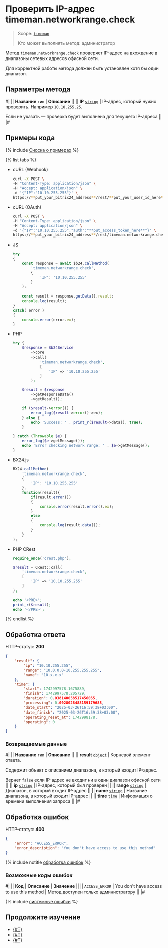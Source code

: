 # Проверить IP-адрес timeman.networkrange.check

> Scope: [`timeman`](../../scopes/permissions.md)
>
> Кто может выполнять метод: администратор

Метод `timeman.networkrange.check` проверяет IP-адрес на вхождение в диапазоны сетевых адресов офисной сети.

Для корректной работы метода должен быть установлен хотя бы один диапазон.

## Параметры метода

#|
|| **Название**
`тип` | **Описание** ||
|| **IP**
[`string`](../../data-types.md) | IP-адрес, который нужно проверить. Например `10.10.255.25`.

Если не указать — проверка будет выполнена для текущего IP-адреса ||
|#

## Примеры кода

{% include [Сноска о примерах](../../../_includes/examples.md) %}

{% list tabs %}

- cURL (Webhook)

    ```bash
    curl -X POST \
    -H "Content-Type: application/json" \
    -H "Accept: application/json" \
    -d '{"IP":"10.10.255.255"}' \
    https://**put_your_bitrix24_address**/rest/**put_your_user_id_here**/**put_your_webbhook_here**/timeman.networkrange.check
    ```

- cURL (OAuth)

    ```bash
    curl -X POST \
    -H "Content-Type: application/json" \
    -H "Accept: application/json" \
    -d '{"IP":"10.10.255.255","auth":"**put_access_token_here**"}' \
    https://**put_your_bitrix24_address**/rest/timeman.networkrange.check
    ```

- JS


    ```js
    try
    {
    	const response = await $b24.callMethod(
    		'timeman.networkrange.check',
    		{
    			'IP': '10.10.255.255'
    		}
    	);
    	
    	const result = response.getData().result;
    	console.log(result);
    }
    catch( error )
    {
    	console.error(error.ex);
    }
    ```

- PHP


    ```php
    try {
        $response = $b24Service
            ->core
            ->call(
                'timeman.networkrange.check',
                [
                    'IP' => '10.10.255.255'
                ]
            );
    
        $result = $response
            ->getResponseData()
            ->getResult();
    
        if ($result->error()) {
            error_log($result->error()->ex);
        } else {
            echo 'Success: ' . print_r($result->data(), true);
        }
    
    } catch (Throwable $e) {
        error_log($e->getMessage());
        echo 'Error checking network range: ' . $e->getMessage();
    }
    ```

- BX24.js

    ```js
    BX24.callMethod(
        'timeman.networkrange.check',
        {
            'IP': '10.10.255.255'
        },
        function(result){
            if(result.error())
            {
                console.error(result.error().ex);
            }
            else
            {
                console.log(result.data());
            }
        }
    );
    ```

- PHP CRest

    ```php
    require_once('crest.php');

    $result = CRest::call(
        'timeman.networkrange.check',
        [
            'IP' => '10.10.255.255'
        ]
    );

    echo '<PRE>';
    print_r($result);
    echo '</PRE>';
    ```

{% endlist %}

## Обработка ответа

HTTP-статус: **200**

```json
{
    "result": {
        "ip": "10.10.255.255",
        "range": "10.0.0.0-10.255.255.255",
        "name": "10.x.x.x"
    },
    "time": {
        "start": 1742997578.1675889,
        "finish": 1742997578.205729,
        "duration": 0.038140058517456055,
        "processing": 0.0028028488159179688,
        "date_start": "2025-03-26T16:59:38+03:00",
        "date_finish": "2025-03-26T16:59:38+03:00",
        "operating_reset_at": 1742998178,
        "operating": 0
    }
}
```

### Возвращаемые данные

#|
|| **Название**
`тип` | **Описание** ||
|| **result**
[`object`](../../data-types.md) | Корневой элемент ответа.

Содержит объект c описанием диапазона, в который входит IP-адрес.

Вернет `false` если IP-адрес не входит ни в один диапазон офисной сети ||
|| **ip**
 [`string`](../../data-types.md) | IP-адрес, который был проверен ||
|| **range**
 [`string`](../../data-types.md) | Диапазон, в который входит IP-адрес ||
|| **name**
 [`string`](../../data-types.md) | Название диапазона, в который входит IP-адрес ||
|| **time**
[`time`](../../data-types.md#time) | Информация о времени выполнения запроса ||
|#

## Обработка ошибок

HTTP-статус: **400**

```json
{
    "error": "ACCESS_ERROR",
    "error_description": "You don't have access to use this method"
}
```

{% include notitle [обработка ошибок](../../../_includes/error-info.md) %}

### Возможные коды ошибок

#|
|| **Код** | **Описание** | **Значение** ||
|| `ACCESS_ERROR` | You don't have access to use this method | Метод доступен только администратору ||
|#

{% include [системные ошибки](../../../_includes/system-errors.md) %}

## Продолжите изучение 

- [{#T}](./index.md)
- [{#T}](./timeman-networkrange-get.md)
- [{#T}](./timeman-networkrange-set.md)